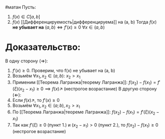 #матан 
Пусть:
1. $f(x) \in C[a, b]$
2. $f(x)$ [[Дифференцируемость|дифференцируема]] на (a, b)
Тогда $f(x)$ **не убывает на** $(a, b) \iff f'(x) \geq 0 \ \forall x \in (a, b)$
# Доказательство:
В одну сторону ($\Rightarrow$):
1. $f'(x) \geq 0$. Проверим, что f(x) не убывает на (a, b)
2. Возьмём $\forall x_1, x_2 \in (a, b): \ x_2 > x_1$
3. Применим [[Теорема Лагранжа|теорему Лагранжа]]: $f(x_2) - f(x_1) = f'(\xi)(x_2 - x_1) \geq 0 \implies f(x) \nearrow$ (нестрогое возрастание)
В другую сторону ($\Leftarrow$):
1. Если $f(x) \nearrow$, то $f'(x) \geq 0$
2. Возьмём $\forall x_1, x_2 \in (a; b), x_2 > x_1$
3. По [[Теорема Лагранжа|теореме Лагранжа]]: $f(x_2) - f(x_1) = f'(\xi)(x_2 - x_1)$
4. Так как $f'(\xi) \geq 0$ (пункт 1.) и $(x_2 - x_1) > 0$ (пункт 2.), то $f(x_2) - f(x_1) \geq 0$ (нестрогое возрастание)